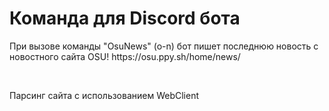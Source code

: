 <h1>Команда для Discord бота</h1>
<p>При вызове команды "OsuNews" (o-n) бот пишет последнюю новость с новостного сайта OSU! https://osu.ppy.sh/home/news/</p>
</br>
<p>Парсинг сайта с использованием WebClient</p>
